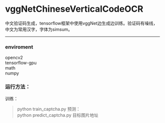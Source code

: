 # vggNetChineseVerticalCodeOCR
中文验证码生成，tensorflow框架中使用vggNet边生成边训练。验证码有噪线，中文为常用汉字，字体为simsum。

---
### enviroment  
opencv2  
tensorflow-gpu  
math  
numpy  

### 运行方法：
训练：  
> python train_captcha.py
预测：  
> python predict_captcha.py 目标图片地址

